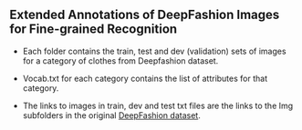 ## Extended Annotations of DeepFashion Images for Fine-grained Recognition

- Each folder contains the train, test and dev (validation) sets of images for a category of clothes from Deepfashion dataset.

- Vocab.txt for each category contains the list of attributes for that category.

- The links to images in train, dev and test txt files are the links to the Img subfolders in the original [DeepFashion dataset](https://drive.google.com/drive/folders/0B7EVK8r0v71pWGplNFhjc01NbzQ).

